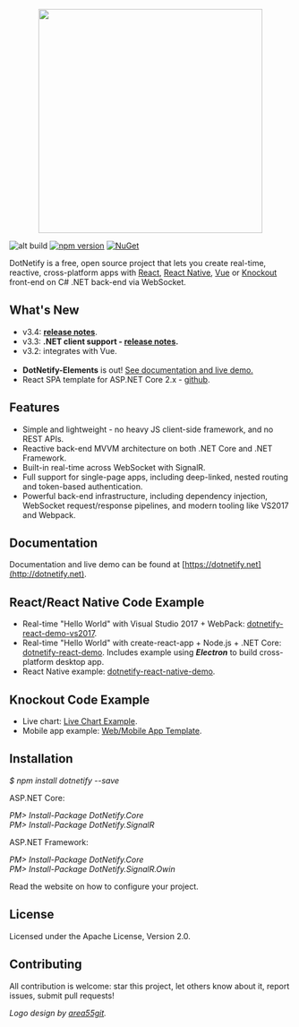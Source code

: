 
<p align="center"><img width="400px" src="http://dotnetify.net/content/images/dotnetify-logo.png"></p>

![alt build](https://ci.appveyor.com/api/projects/status/github/dsuryd/dotnetify?svg=true)
[![npm version](https://badge.fury.io/js/dotnetify.svg)](https://badge.fury.io/js/dotnetify)
[![NuGet](https://img.shields.io/nuget/v/DotNetify.SignalR.svg?style=flat-square)](https://www.nuget.org/packages/DotNetify.SignalR/) 

DotNetify is a free, open source project that lets you create real-time, reactive, cross-platform apps with [React](https://facebook.github.io/react/), [React Native](https://facebook.github.io/react-native/), [Vue](https://vuejs.org) or [Knockout](http://knockoutjs.com) front-end on C# .NET back-end via WebSocket. 

## What's New

* v3.4: [**release notes**](https://github.com/dsuryd/dotNetify/releases/tag/v3.4).
* v3.3: **.NET client support - [release notes](https://github.com/dsuryd/dotNetify/releases/tag/v3.3.1).**
* v3.2: integrates with Vue.
<br/><br/>
* **DotNetify-Elements** is out! <a href="http://dotnetify.net/elements">See documentation and live demo.</a> 
* React SPA template for ASP.NET Core 2.x - [github](https://github.com/dsuryd/dotnetify-react-demo-vs2017/tree/master/ReactTemplate).

## Features

* Simple and lightweight - no heavy JS client-side framework, and no REST APIs.
* Reactive back-end MVVM architecture on both .NET Core and .NET Framework.
* Built-in real-time across WebSocket with SignalR.
* Full support for single-page apps, including deep-linked, nested routing and token-based authentication.
* Powerful back-end infrastructure, including dependency injection, WebSocket request/response pipelines, and modern tooling like VS2017 and Webpack.

## Documentation

Documentation and live demo can be found at [https://dotnetify.net](http://dotnetify.net).

## React/React Native Code Example   

* Real-time "Hello World" with Visual Studio 2017 + WebPack: [dotnetify-react-demo-vs2017](https://github.com/dsuryd/dotnetify-react-demo-vs2017).   
* Real-time "Hello World" with create-react-app + Node.js + .NET Core: [dotnetify-react-demo](https://github.com/dsuryd/dotnetify-react-demo).  Includes example using ***Electron*** to build cross-platform desktop app.
* React Native example: [dotnetify-react-native-demo](https://github.com/dsuryd/dotnetify-react-native-demo).

## Knockout Code Example

* Live chart: [Live Chart Example](https://github.com/dsuryd/dotnetify-knockout-demo/tree/master/LiveChart).    
* Mobile app example: [Web/Mobile App Template](https://github.com/dsuryd/dotnetify-knockout-demo/tree/master/MobileApp).

## Installation

*$ npm install dotnetify --save*

ASP.NET Core:

*PM> Install-Package DotNetify.Core*  
*PM> Install-Package DotNetify.SignalR*  

ASP.NET Framework:

*PM> Install-Package DotNetify.Core*  
*PM> Install-Package DotNetify.SignalR.Owin*  

Read the website on how to configure your project.

## License
Licensed under the Apache License, Version 2.0.

## Contributing
All contribution is welcome: star this project, let others know about it, report issues, submit pull requests!

_Logo design by [area55git](https://github.com/area55git)._
